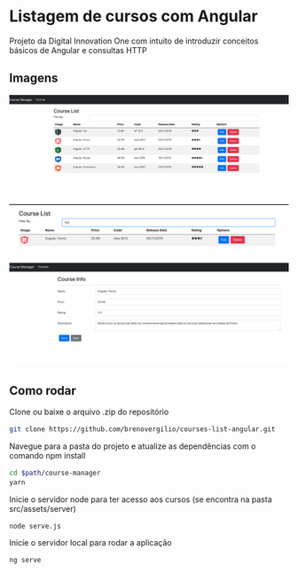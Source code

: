 # Listagem de cursos com Angular

Projeto da Digital Innovation One com intuito de introduzir conceitos básicos de Angular e consultas HTTP

## Imagens

![main](./screenshots/main.png)
![search](./screenshots/search.png)
![edit](./screenshots/edit.png)

## Como rodar

Clone ou baixe o arquivo .zip do repositório

```sh
git clone https://github.com/brenovergilio/courses-list-angular.git
```
Navegue para a pasta do projeto e atualize as dependências com o comando npm install

```sh
cd $path/course-manager
yarn
```

Inicie o servidor node para ter acesso aos cursos (se encontra na pasta src/assets/server)

```
node serve.js
```

Inicie o servidor local para rodar a aplicação

```
ng serve
```
